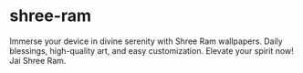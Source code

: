 # shree-ram
Immerse your device in divine serenity with Shree Ram wallpapers. Daily blessings, high-quality art, and easy customization. Elevate your spirit now! Jai Shree Ram.

